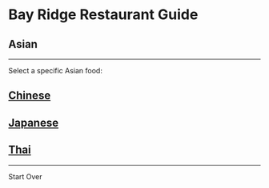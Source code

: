 # Bay Ridge Restaurant Guide
## Asian
---
Select a specific Asian food:
## [Chinese](https://www.nicechinatown.com/)
## [Japanese](http://kisushigroup.com/)
## [Thai](https://www.unithaibistro.com/) 
---
Start Over